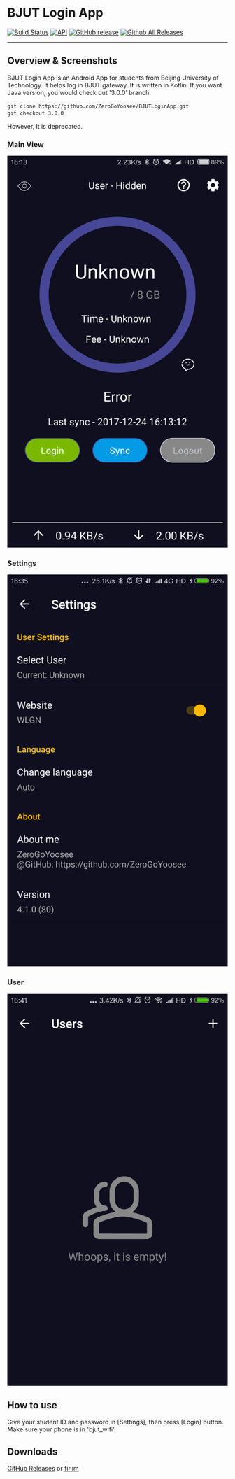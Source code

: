 # BJUT Login App
[![Build Status](https://travis-ci.org/ZeroGoYoosee/BJUTLoginApp.svg)](https://travis-ci.org/ZeroGoYoosee/BJUTLoginApp)
[![API](https://img.shields.io/badge/API-23%2B-blue.svg?style=flat)](https://developer.android.com/reference/android/os/Build.VERSION_CODES.html#M)
[![GitHub release](https://img.shields.io/github/release/ZeroGoYoosee/BJUTLoginApp.svg)](https://github.com/ZeroGoYoosee/BJUTLoginApp/releases)
[![Github All Releases](https://img.shields.io/github/downloads/ZeroGoYoosee/BJUTLoginApp/total.svg)](https://github.com/ZeroGoYoosee/BJUTLoginApp/releases)

---
## Overview & Screenshots
BJUT Login App is an Android App for students from Beijing University of Technology. It helps log in BJUT gateway. 
It is written in Kotlin. If you want Java version, you would check out '3.0.0' branch. 

```
git clone https://github.com/ZeroGoYoosee/BJUTLoginApp.git
git checkout 3.0.0
```

However, it is deprecated. 

### Main View
![](screenshots/main.png)

### Settings
![](screenshots/settings.png)

### User
![](screenshots/users.png)

## How to use
Give your student ID and password in [Settings], then press [Login] button. 
Make sure your phone is in 'bjut_wifi'.

## Downloads
[GitHub Releases](https://github.com/ZeroGoYoosee/BJUTLoginApp/releases) or [fir.im](https://fir.im/BJUTLoginApp)

